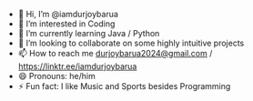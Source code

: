 - 👋 Hi, I’m @iamdurjoybarua
- 👀 I’m interested in Coding
- 🌱 I’m currently learning Java / Python
- 💞️ I’m looking to collaborate on some highly intuitive projects
- 📫 How to reach me durjoybarua2024@gmail.com / https://linktr.ee/iamdurjoybarua
- 😄 Pronouns: he/him
- ⚡ Fun fact: I like Music and Sports besides Programming

<!---
iamdurjoybarua/iamdurjoybarua is a ✨ special ✨ repository because its `README.md` (this file) appears on your GitHub profile.
You can click the Preview link to take a look at your changes.
--->
